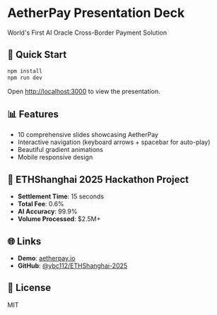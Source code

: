 # AetherPay Presentation Deck

World's First AI Oracle Cross-Border Payment Solution

## 🚀 Quick Start

```bash
npm install
npm run dev
```

Open [http://localhost:3000](http://localhost:3000) to view the presentation.

## 📊 Features

- 10 comprehensive slides showcasing AetherPay
- Interactive navigation (keyboard arrows + spacebar for auto-play)
- Beautiful gradient animations
- Mobile responsive design

## 🎯 ETHShanghai 2025 Hackathon Project

- **Settlement Time**: 15 seconds
- **Total Fee**: 0.6%
- **AI Accuracy**: 99.9%
- **Volume Processed**: $2.5M+

## 🌐 Links

- **Demo**: [aetherpay.io](https://aetherpay.io)
- **GitHub**: [@ybc112/ETHShanghai-2025](https://github.com/ybc112/ETHShanghai-2025)

## 📝 License

MIT